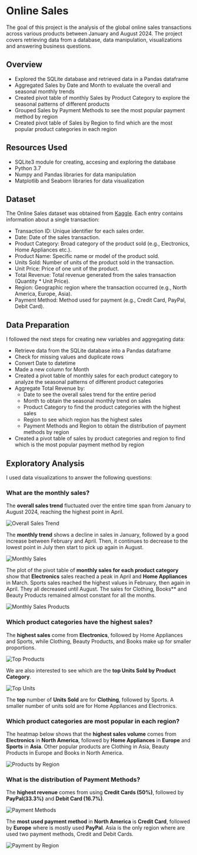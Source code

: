 # Online Sales
The goal of this project is the analysis of the global online sales transactions across various products between January and August 2024. The project covers retrieving data from a database, data manipulation, visualizations and answering business questions.

## Overview
- Explored the SQLite database and retrieved data in a Pandas dataframe
- Aggregated Sales by Date and Month to evaluate the overall and seasonal monthly trends
- Created pivot table of monthly Sales by Product Category to explore the seasonal patterns of different products
- Grouped Sales by Payment Methods to see the most popular payment method by region
- Created pivot table of Sales by Region to find which are the most popular product categories in each region

## Resources Used
- SQLite3 module for creating, accesing and exploring the database
- Python 3.7
- Numpy and Pandas libraries for data manipulation
- Matplotlib and Seaborn libraries for data visualization

## Dataset
The Online Sales dataset was obtained from [Kaggle](https://www.kaggle.com/datasets/shreyanshverma27/online-sales-dataset-popular-marketplace-data). Each entry contains information about a single transaction:

- Transaction ID: Unique identifier for each sales order.
- Date: Date of the sales transaction.
- Product Category: Broad category of the product sold (e.g., Electronics, Home Appliances etc.).
- Product Name: Specific name or model of the product sold.
- Units Sold: Number of units of the product sold in the transaction.
- Unit Price: Price of one unit of the product.
- Total Revenue: Total revenue generated from the sales transaction (Quantity * Unit Price).
- Region: Geographic region where the transaction occurred (e.g., North America, Europe, Asia).
- Payment Method: Method used for payment (e.g., Credit Card, PayPal, Debit Card).

## Data Preparation
I followed the next steps for creating new variables and aggregating data:

-  Retrieve data from the SQLite database into a Pandas dataframe
-  Check for missing values and duplicate rows
-  Convert Date to datetime
-  Made a new column for Month
-  Created a pivot table of monthly sales for each product category to analyze the seasonal patterns of different product categories
- Aggregate Total Revenue by:
     - Date to see the overall sales trend for the entire period
     - Month to obtain the seasonal monthly trend on sales
     - Product Category to find the product categories with the highest sales
     - Region to see which region has the highest sales
     - Payment Methods and Region to obtain the distribution of payment methods by region
- Created a pivot table of sales by product categories and region to find which is the most popular payment method by region


## Exploratory Analysis
I used data visualizations to answer the following questions:

### What are the monthly sales?

The **overall sales trend** fluctuated over the entire time span from January to August 2024, reaching the highest point in April. 

![Overall Sales Trend](da1_overall_sales.png)
<br/>


The **monthly trend** shows a decline in sales in January, followed by a good increase between February and April. Then, it continues to decrease to the lowest point in July then start to pick up again in August.

![Monthly Sales](da1_monthly_sales.png)
<br/>


The plot of the pivot table of **monthly sales for each product category** show that **Electronics** sales reached a peak in April and **Home Appliances** in March. Sports sales reached the highest values in February, then again in April. They all decreased until August. The sales for Clothing, Books** and Beauty Products remained almost constant for all the months.

![Monthly Sales Products](da1_monthly_prod.png)
<br/>

### Which product categories have the highest sales?

The **highest sales** come from **Electronics**, followed by Home Appliances and Sports, while Clothing, Beauty Products, and Books make up for smaller proportions.

![Top Products](da1_top_prod.png)
<br/>


 We are also interested to see which are the **top Units Sold by Product Category**.

![Top Units](da1_top_units.png)
<br/>
 
 The **top** number of **Units Sold** are for **Clothing**, followed by Sports. A smaller number of units sold are for Home Appliances and Electronics.
<br/>


### Which product categories are most popular in each region?

The heatmap below shows that the **highest sales volume** comes from **Electronics** in **North America**, followed by **Home Appliances** in **Europe** and
**Sports** in **Asia**. Other popular products are Clothing in Asia, Beauty Products in Europe and Books in North America.

![Products by Region](da1_heatmap.png)
<br/>


### What is the distribution of Payment Methods?

The **highest revenue** comes from using **Credit Cards (50%)**, followed by **PayPal(33.3%)** and **Debit Card (16.7%)**. 

![Payment Methods](da1_pay_method.png)
<br/>


The **most used payment method** in **North America** is **Credit Card**, followed by **Europe** where is mostly used **PayPal**. Asia is the only region where are used two payment methods, Credit and Debit Cards.

![Payment by Region](da1_pay_region.png)
<br/>




